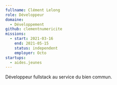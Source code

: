 ```yaml
---
fullname: Clément Lelong
role: Développeur
domaine:
  - Développement
github: clementnumericite
missions:
  - start: 2021-03-16
    end: 2021-05-15
    status: independent
    employer: Octo
startups:
  - aides.jeunes
---
```


Développeur fullstack au service du bien commun.
